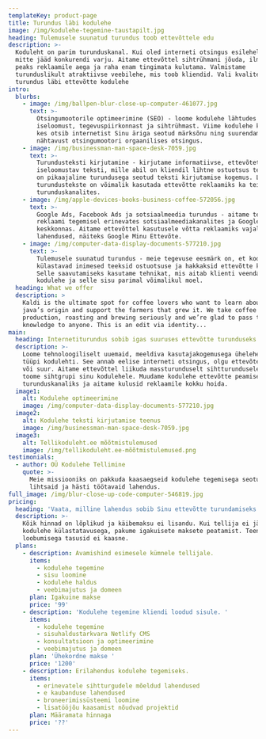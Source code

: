 ```yaml
---
templateKey: product-page
title: Turundus läbi kodulehe
image: /img/kodulehe-tegemine-taustapilt.jpg
heading: Tulemusele suunatud turundus toob ettevõttele edu
description: >-
  Koduleht on parim turunduskanal. Kui oled interneti otsingus esilehel. Kui
  mitte jääd konkurendi varju. Aitame ettevõttel sihtrühmani jõuda, ilma et
  peaks reklaamile aega ja raha enam tingimata kulutama. Valmistame
  turunduslikult atraktiivse veebilehe, mis toob kliendid. Vali kvaliteetne
  turundus läbi ettevõtte kodulehe
intro:
  blurbs:
    - image: /img/ballpen-blur-close-up-computer-461077.jpg
      text: >-
        Otsingumootorile optimeerimine (SEO) - loome kodulehe lähtudes ettevõtte
        iseloomust, tegevuspiirkonnast ja sihtrühmast. Viime kodulehe kliendini,
        kes otsib internetist Sinu äriga seotud märksõnu ning suurendame lehe
        nähtavust otsingumootori orgaanilises otsingus.
    - image: /img/businessman-man-space-desk-7059.jpg
      text: >-
        Turundusteksti kirjutamine - kirjutame informatiivse, ettevõtet
        iseloomustav teksti, mille abil on kliendil lihtne ostuotsus teha. Meil
        on pikaajaline turundusega seotud teksti kirjutamise kogemus. Loodud
        turundustekste on võimalik kasutada ettevõtte reklaamiks ka teistes
        turunduskanalites.
    - image: /img/apple-devices-books-business-coffee-572056.jpg
      text: >-
        Google Ads, Facebook Ads ja sotsiaalmeedia turundus - aitame tellijat
        reklaami tegemisel erinevates sotsiaalmeediakanalites ja Google
        keskkonnas. Aitame ettevõttel kasutusele võtta reklaamiks vajalikud
        lahendused, näiteks Google Minu Ettevõte.
    - image: /img/computer-data-display-documents-577210.jpg
      text: >-
        Tulemusele suunatud turundus - meie tegevuse eesmärk on, et kodulehte
        külastavad inimesed teeksid ostuotsuse ja hakkaksid ettevõtte kliendiks.
        Selle saavutamiseks kasutame tehnikat, mis aitab klienti veenda. Loome
        kodulehe ja selle sisu parimal võimalikul moel.
  heading: What we offer
  description: >
    Kaldi is the ultimate spot for coffee lovers who want to learn about their
    java’s origin and support the farmers that grew it. We take coffee
    production, roasting and brewing seriously and we’re glad to pass that
    knowledge to anyone. This is an edit via identity...
main:
  heading: Internetiturundus sobib igas suuruses ettevõtte turunduseks
  description: >-
    Loome tehnoloogiliselt uuemaid, meeldiva kasutajakogemusega üheleherakendus
    tüüpi kodulehti. See annab eelise interneti otsingus, olgu ettevõte väike
    või suur. Aitame ettevõttel liikuda massturunduselt sihtturundusele ning
    toome sihtgrupi sinu kodulehele. Muudame kodulehe ettevõtte peamiseks
    turunduskanaliks ja aitame kulusid reklaamile kokku hoida.
  image1:
    alt: Kodulehe optimeerimine
    image: /img/computer-data-display-documents-577210.jpg
  image2:
    alt: Kodulehe teksti kirjutamise teenus
    image: /img/businessman-man-space-desk-7059.jpg
  image3:
    alt: Tellikoduleht.ee mõõtmistulemused
    image: /img/tellikoduleht.ee-mõõtmistulemused.png
testimonials:
  - author: OÜ Kodulehe Tellimine
    quote: >-
      Meie missiooniks on pakkuda kaasaegseid kodulehe tegemisega seotud
      lihtsaid ja hästi töötavaid lahendus.
full_image: /img/blur-close-up-code-computer-546819.jpg
pricing:
  heading: 'Vaata, milline lahendus sobib Sinu ettevõtte turundamiseks'
  description: >-
    Kõik hinnad on lõplikud ja käibemaksu ei lisandu. Kui tellija ei jää rahule
    kodulehe külastatavusega, pakume igakuisete maksete peatamist. Teenusest
    loobumisega tasusid ei kaasne.
  plans:
    - description: Avamishind esimesele kümnele tellijale.
      items:
        - kodulehe tegemine
        - sisu loomine
        - kodulehe haldus
        - veebimajutus ja domeen
      plan: Igakuine makse
      price: '99'
    - description: 'Kodulehe tegemine kliendi loodud sisule. '
      items:
        - kodulehe tegemine
        - sisuhaldustarkvara Netlify CMS
        - konsultatsioon ja optimeerimine
        - veebimajutus ja domeen
      plan: 'Ühekordne makse '
      price: '1200'
    - description: Erilahendus kodulehe tegemiseks.
      items:
        - erinevatele sihtturgudele mõeldud lahendused
        - e kaubanduse lahendused
        - broneerimissüsteemi loomine
        - lisatööjõu kaasamist nõudvad projektid
      plan: Määramata hinnaga
      price: '??'
---
```


